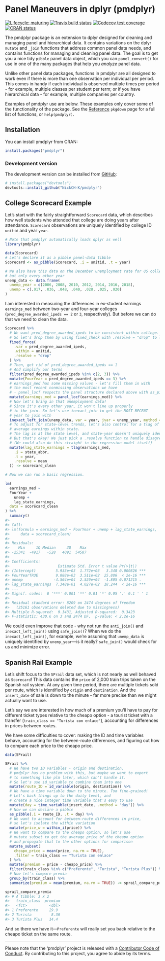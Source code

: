 
<!-- README.md is generated from README.Rmd. Please edit that file -->

# Panel Maneuvers in dplyr (pmdplyr)

<!-- badges: start -->

[![Lifecycle:
maturing](https://img.shields.io/badge/lifecycle-maturing-blue.svg)](https://www.tidyverse.org/lifecycle/#maturing)
[![Travis build
status](https://travis-ci.org/nickch-k/pmdplyr.svg?branch=master)](https://travis-ci.org/nickch-k/pmdplyr)
[![Codecov test
coverage](https://codecov.io/gh/nickch-k/pmdplyr/branch/master/graph/badge.svg)](https://codecov.io/gh/nickch-k/pmdplyr?branch=master)
[![CRAN
status](https://www.r-pkg.org/badges/version/pmdplyr)](https://CRAN.R-project.org/package=pmdplyr)
<!-- badges: end -->

The pmdplyr package is an extension to dplyr designed for cleaning and
managing panel and hierarchical data. It contains variations on the
dplyr `mutate` and `_join` functions that address common panel data
needs, and contains functions for managing and cleaning panel data. The
goal is to get you a nice tidy `pibble` panel data object, which you can
`panel_convert()` for use in one of the many packages that help you
*analyze* panel data.

Unlike other panel data packages, functions in pmdplyr are all designed
to work even if there is more than one observation per individual per
period. This comes in handy if each individual is observed multiple
times per period - for example, multiple classes per student per term;
or if you have hierarchical data - for example, multiple companies per
country.

Examples of pmdplyr use are below. These examples only cover some of the
functionality of the package. See the
[Reference](https://nickch-k.github.io/pmdplyr/reference/index.html)
`pkgdown` page for a full list of functions, or `help(pmdplyr)`.

## Installation

You can install pmdplyr from CRAN:

``` r
install.packages("pmdplyr")
```

### Development version

The development version can be installed from
[GitHub](https://github.com/):

``` r
# install.packages("devtools")
devtools::install_github("NickCH-K/pmdplyr")
```

## College Scorecard Example

Let’s start with the fairly straightforward `Scorecard` data, which
describes how well students who attended that college are doing years
after attendance. `Scorecard` observations are uniquely identified by
college ID `unitid` and year `year`.

``` r
# Note that pmdplyr automatically loads dplyr as well
library(pmdplyr)

data(Scorecard)
# Let's declare it as a pibble panel-data tibble
Scorecard <- as_pibble(Scorecard, .i = unitid, .t = year)

# We also have this data on the December unemployment rate for US college grads nationally
# but only every other year
unemp_data <- data.frame(
  unemp_year = c(2006, 2008, 2010, 2012, 2014, 2016, 2018),
  unemp = c(.017, .036, .048, .040, .028, .025, .020)
)
```

I am interested in measuring the differences in ex-student earnings
`earnings_med` between two-year and four-year colleges
(`pred_degree_awarded_ipeds == 2` or `3`, respectively). But before we
can do that we need to clean the data.

``` r
Scorecard %>%
  # We want pred_degree_awarded_ipeds to be consistent within college. No changers!
  # So let's drop them by using fixed_check with .resolve = "drop" to lose inconsistencies
  fixed_force(
    .var = pred_degree_awarded_ipeds,
    .within = unitid,
    .resolve = "drop"
  ) %>%
  # Then, get rid of pred_degree_awarded_ipeds == 1
  # And simplify our terms
  filter(pred_degree_awarded_ipeds %in% c(2, 3)) %>%
  mutate(FourYear = pred_degree_awarded_ipeds == 3) %>%
  # earnings_med has some missing values - let's fill them in with
  # the most recent nonmissing observations we have
  # - panel_locf respects the panel structure declared above with as_pibble()
  mutate(earnings_med = panel_locf(earnings_med)) %>%
  # Now let's bring in that unemployment data!
  # Since it's every other year, it won't line up properly
  # in the join. So let's use inexact_join to get the MOST RECENT
  # year to join with
  inexact_left_join(unemp_data, var = year, jvar = unemp_year, method = "last") %>%
  # To adjust for state-level trends, let's also control for a tlag of
  # average earnings within state.
  # The lag is at the state level, and state-year doesn't uniquely identify,
  # But that's okay! We just pick a .resolve function to handle disagreements.
  # (We could also do this straight in the regression model itself)
  mutate(lag_state_earnings = tlag(earnings_med,
    .i = state_abbr,
    .t = year,
    .resolve = mean
  )) -> scorecard_clean

# Now we can run a basic regression.

lm(
  earnings_med ~
  FourYear +
    unemp +
    lag_state_earnings,
  data = scorecard_clean
) %>% 
  summary()
#> 
#> Call:
#> lm(formula = earnings_med ~ FourYear + unemp + lag_state_earnings, 
#>     data = scorecard_clean)
#> 
#> Residuals:
#>    Min     1Q Median     3Q    Max 
#> -25341  -4917   -528   4091  54587 
#> 
#> Coefficients:
#>                      Estimate Std. Error t value Pr(>|t|)    
#> (Intercept)         5.933e+03  1.772e+03   3.348 0.000826 ***
#> FourYearTRUE        9.088e+03  3.511e+02  25.886  < 2e-16 ***
#> unemp              -4.564e+04  2.529e+04  -1.805 0.071215 .  
#> lag_state_earnings  7.348e-01  4.027e-02  18.244  < 2e-16 ***
#> ---
#> Signif. codes:  0 '***' 0.001 '**' 0.01 '*' 0.05 '.' 0.1 ' ' 1
#> 
#> Residual standard error: 8209 on 2474 degrees of freedom
#>   (25161 observations deleted due to missingness)
#> Multiple R-squared:  0.3431, Adjusted R-squared:  0.3423 
#> F-statistic: 430.6 on 3 and 2474 DF,  p-value: < 2.2e-16
```

We could even improve that code - why not run the `anti_join()` and
`inexact_left_join()` using `safe_join()`? When we do the
`inexact_left_join()`, for example, we’re assuming that `unemp_data` is
uniquely identified by `unemp_year`—is it really? `safe_join()` would
check for us and minimize error.

## Spanish Rail Example

Let’s shift focus to the `SPrail` data set, which is not nearly as well
behaved as `Scorecard`\! This data contains the `price` of 2,000 train
trips taken on the Spanish rail system. At any given time period, there
are multiple tickets sold per route, which is identified by `origin` and
`destination`. And the `insert_date` of sale is down to the minute - far
more precise than we might actually want to use.

Let’s say we are interested in how much of a premium you’ll have to pay
for different ticket types relative to the cheapo option - a tourist
ticket with a transfer (`train_class == "Turista con enlace"`),
accounting for differences in prices between routes.

We have some difficulties to cover: making the ID and time variables
behave, accounting for the between-route differences, and figuring out
how to compare each price to the cheapo price.

``` r
data(SPrail)

SPrail %>%
  # We have two ID variables - origin and destination.
  # pmdplyr has no problem with this, but maybe we want to export
  # to something like plm later, which can't handle it.
  # So let's use id_variable to combine them into one
  mutate(route_ID = id_variable(origin, destination)) %>%
  # We have a time variable down to the minute. Too fine-grained!
  # Let's back things up to the daily level, and
  # create a nice integer time variable that's easy to use
  mutate(day = time_variable(insert_date, .method = "day")) %>%
  # Now we can declare a pibble
  as_pibble(.i = route_ID, .t = day) %>%
  # We want to account for between-route differences in price,
  # so let's isolate the within variation
  mutate(price_w = within_i(price)) %>%
  # We want to compare to the cheapo option, so let's use
  # mutate_subset to get the average price of the cheapo option
  # and propogate that to the other options for comparison
  mutate_subset(
    cheapo_price = mean(price, na.rm = TRUE),
    .filter = train_class == "Turista con enlace"
  ) %>%
  mutate(premium = price - cheapo_price) %>%
  filter(train_class %in% c("Preferente", "Turista", "Turista Plus")) %>%
  # Now let's compare premia
  group_by(train_class) %>%
  summarize(premium = mean(premium, na.rm = TRUE)) -> sprail_compare_premia

sprail_compare_premia
#> # A tibble: 3 x 2
#>   train_class  premium
#>   <fct>          <dbl>
#> 1 Preferente     29.9 
#> 2 Turista         8.36
#> 3 Turista Plus   14.4
```

And so there we have it—`Preferente` will really set you back relative
to the cheapo ticket on the same route.

-----

Please note that the ‘pmdplyr’ project is released with a [Contributor
Code of
Conduct](https://nickch-k.github.io/pmdplyr/CODE_OF_CONDUCT.html). By
contributing to this project, you agree to abide by its terms.
